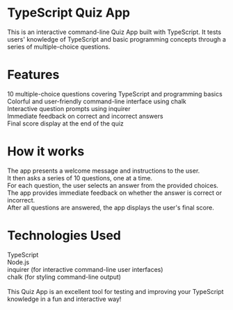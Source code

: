 # TypeScript Quiz App
This is an interactive command-line Quiz App built with TypeScript. It tests users' knowledge of TypeScript and basic programming concepts through a series of multiple-choice questions.<br>

# Features
10 multiple-choice questions covering TypeScript and programming basics<br>
Colorful and user-friendly command-line interface using chalk<br>
Interactive question prompts using inquirer<br>
Immediate feedback on correct and incorrect answers<br>
Final score display at the end of the quiz<br>
# How it works
The app presents a welcome message and instructions to the user.<br>
It then asks a series of 10 questions, one at a time.<br>
For each question, the user selects an answer from the provided choices.<br>
The app provides immediate feedback on whether the answer is correct or incorrect.<br>
After all questions are answered, the app displays the user's final score.<br>
# Technologies Used
TypeScript<br>
Node.js<br>
inquirer (for interactive command-line user interfaces)<br>
chalk (for styling command-line output)<br><br>
This Quiz App is an excellent tool for testing and improving your TypeScript knowledge in a fun and interactive way!

